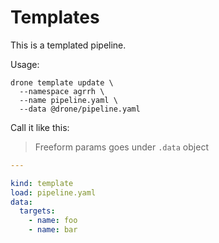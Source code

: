 # Templates

This is a templated pipeline.

Usage:

```raw
drone template update \
  --namespace agrrh \
  --name pipeline.yaml \
  --data @drone/pipeline.yaml
```

Call it like this:

>Freeform params goes under `.data` object

```yaml
---

kind: template
load: pipeline.yaml
data:
  targets:
    - name: foo
    - name: bar
```
